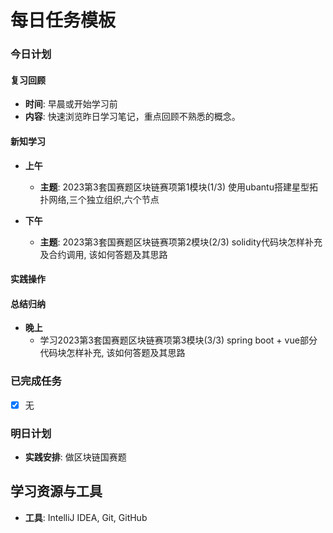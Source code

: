 # 每日任务模板

### 今日计划

#### 复习回顾

- **时间**: 早晨或开始学习前
- **内容**: 快速浏览昨日学习笔记，重点回顾不熟悉的概念。

#### 新知学习

- **上午**
    - **主题**: 2023第3套国赛题区块链赛项第1模块(1/3) 使用ubantu搭建星型拓扑网络,三个独立组织,六个节点


- **下午**
    - **主题**: 2023第3套国赛题区块链赛项第2模块(2/3) solidity代码块怎样补充及合约调用, 该如何答题及其思路

#### 实践操作

#### 总结归纳

- **晚上**
    - 学习2023第3套国赛题区块链赛项第3模块(3/3) spring boot + vue部分代码块怎样补充, 该如何答题及其思路

### 已完成任务

- [x] 无

### 明日计划

- **实践安排**: 做区块链国赛题

## 学习资源与工具

- **工具**: IntelliJ IDEA, Git, GitHub
